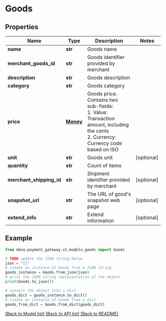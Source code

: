 # Goods


## Properties

Name | Type | Description | Notes
------------ | ------------- | ------------- | -------------
**name** | **str** | Goods name | 
**merchant_goods_id** | **str** | Goods identifier provided by merchant | 
**description** | **str** | Goods description | 
**category** | **str** | Goods category | 
**price** | [**Money**](Money.md) | Goods price. Contains two sub-fields:<br /> 1. Value: Transaction amount, including the cents<br /> 2. Currency: Currency code based on ISO<br />  | 
**unit** | **str** | Goods unit | [optional] 
**quantity** | **str** | Count of items | 
**merchant_shipping_id** | **str** | Shipment identifier provided by merchant | [optional] 
**snapshot_url** | **str** | The URL of good&#39;s snapshot web page | [optional] 
**extend_info** | **str** | Extend information | [optional] 

## Example

```python
from dana.payment_gateway.v1.models.goods import Goods

# TODO update the JSON string below
json = "{}"
# create an instance of Goods from a JSON string
goods_instance = Goods.from_json(json)
# print the JSON string representation of the object
print(Goods.to_json())

# convert the object into a dict
goods_dict = goods_instance.to_dict()
# create an instance of Goods from a dict
goods_from_dict = Goods.from_dict(goods_dict)
```
[[Back to Model list]](../README.md#documentation-for-models) [[Back to API list]](../README.md#documentation-for-api-endpoints) [[Back to README]](../README.md)


